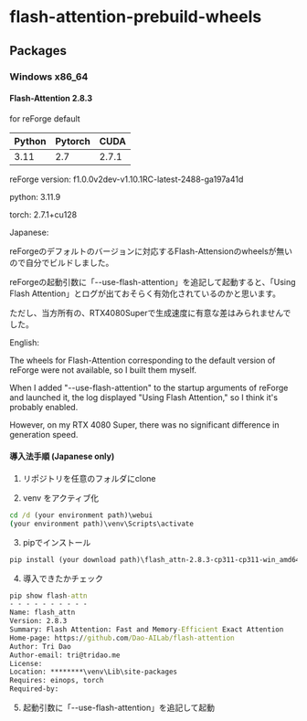 # flash-attention-prebuild-wheels

## Packages

### Windows x86_64

#### Flash-Attention 2.8.3

for reForge default

| Python | Pytorch | CUDA  |
| ------ | ------- | ----- |
| 3.11   | 2.7     | 2.7.1 |

reForge version: f1.0.0v2dev-v1.10.1RC-latest-2488-ga197a41d

python: 3.11.9

torch: 2.7.1+cu128



Japanese:

reForgeのデフォルトのバージョンに対応するFlash-Attensionのwheelsが無いので自分でビルドしました。

reForgeの起動引数に「--use-flash-attention」を追記して起動すると、「Using Flash Attention」とログが出ておそらく有効化されているのかと思います。

ただし、当方所有の、RTX4080Superで生成速度に有意な差はみられませんでした。



English:

The wheels for Flash-Attention corresponding to the default version of reForge were not available, so I built them myself.

When I added "--use-flash-attention" to the startup arguments of reForge and launched it, the log displayed "Using Flash Attention," so I think it's probably enabled.

However, on my RTX 4080 Super, there was no significant difference in generation speed.



#### 導入法手順 (Japanese only)

1. リポジトリを任意のフォルダにclone

2. venv をアクティブ化

```bat
cd /d (your environment path)\webui
(your environment path)\venv\Scripts\activate
```

3. pipでインストール

```bat
pip install (your download path)\flash_attn-2.8.3-cp311-cp311-win_amd64.whl
```

4. 導入できたかチェック

```bat
pip show flash-attn
- - - - - - - - - -
Name: flash_attn
Version: 2.8.3
Summary: Flash Attention: Fast and Memory-Efficient Exact Attention
Home-page: https://github.com/Dao-AILab/flash-attention
Author: Tri Dao
Author-email: tri@tridao.me
License:
Location: ********\venv\Lib\site-packages
Requires: einops, torch
Required-by:
```

5. 起動引数に「--use-flash-attention」を追記して起動





